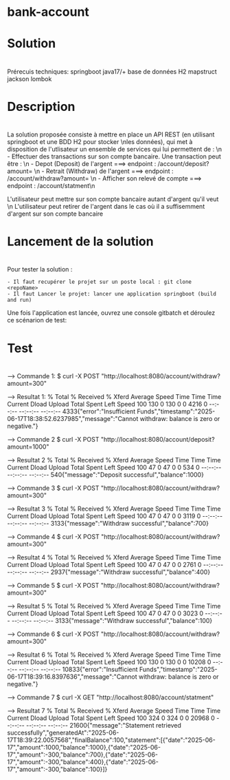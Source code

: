 # bank-account

# ########################################################################################
# Solution 
# ########################################################################################
Prérecuis techniques:
  springboot
  java17/+
  base de données H2
  mapstruct
  jackson
  lombok
  
# ########################################################################################
# Description
# ########################################################################################

La solution proposée consiste à mettre en place un API REST (en utilisant springboot et une BDD H2 pour stocker \nles données), qui met à disposition de l'utlisateur un ensemble de services qui lui permettent de : \n
	- Effectuer des transactions sur son compte bancaire. Une transaction peut être : \n
		- Depot (Deposit) de l'argent ===> endpoint : /account/deposit?amount=<value> \n
		- Retrait (Withdraw) de l'argent ===> endpoint : /account/withdraw?amount=<value> \n
	- Afficher son relevé de compte ===> endpoint : /account/statment\n
 
L'utilisateur peut mettre sur son compte bancaire autant d'argent qu'il veut \n
L'utilisateur peut retirer de l'argent dans le cas où il a suffisemment d'argent sur son compte bancaire

# ########################################################################################
# Lancement de la solution
# ########################################################################################
Pour tester la solution :

	- Il faut recupérer le projet sur un poste local : git clone <repoName>
	- Il faut Lancer le projet: lancer une application springboot (build and run)
	
Une fois l'application est lancée, ouvrez une console gitbatch et déroulez ce scénarion de test:

# ########################################################################################
# Test
# ########################################################################################

--> Commande 1:
$ curl -X POST "http://localhost:8080/account/withdraw?amount=300"

 --> Resultat 1:
  % Total    % Received % Xferd  Average Speed   Time    Time     Time  Current
                                 Dload  Upload   Total   Spent    Left  Speed
100   130    0   130    0     0   4216      0 --:--:-- --:--:-- --:--:--  4333{"error":"Insufficient Funds","timestamp":"2025-06-17T18:38:52.6237985","message":"Cannot withdraw: balance is zero or negative."}


-->  Commande 2
$ curl -X POST "http://localhost:8080/account/deposit?amount=1000"

-->  Resultat 2
  % Total    % Received % Xferd  Average Speed   Time    Time     Time  Current
                                 Dload  Upload   Total   Spent    Left  Speed
100    47    0    47    0     0    534      0 --:--:-- --:--:-- --:--:--   540{"message":"Deposit successful","balance":1000}


-->  Commande 3
$ curl -X POST "http://localhost:8080/account/withdraw?amount=300"

--> Resultat 3
  % Total    % Received % Xferd  Average Speed   Time    Time     Time  Current
                                 Dload  Upload   Total   Spent    Left  Speed
100    47    0    47    0     0   3119      0 --:--:-- --:--:-- --:--:--  3133{"message":"Withdraw successful","balance":700}


--> Commande 4
$ curl -X POST "http://localhost:8080/account/withdraw?amount=300"

--> Resultat 4
  % Total    % Received % Xferd  Average Speed   Time    Time     Time  Current
                                 Dload  Upload   Total   Spent    Left  Speed
100    47    0    47    0     0   2761      0 --:--:-- --:--:-- --:--:--  2937{"message":"Withdraw successful","balance":400}


--> Commande 5
$ curl -X POST "http://localhost:8080/account/withdraw?amount=300"

--> Resultat 5
  % Total    % Received % Xferd  Average Speed   Time    Time     Time  Current
                                 Dload  Upload   Total   Spent    Left  Speed
100    47    0    47    0     0   3023      0 --:--:-- --:--:-- --:--:--  3133{"message":"Withdraw successful","balance":100}


--> Commande 6
$ curl -X POST "http://localhost:8080/account/withdraw?amount=300"

--> Resultat 6
  % Total    % Received % Xferd  Average Speed   Time    Time     Time  Current
                                 Dload  Upload   Total   Spent    Left  Speed
100   130    0   130    0     0  10208      0 --:--:-- --:--:-- --:--:-- 10833{"error":"Insufficient Funds","timestamp":"2025-06-17T18:39:16.8397636","message":"Cannot withdraw: balance is zero or negative."}


--> Commande 7
$ curl -X GET "http://localhost:8080/account/statment"

--> Resultat 7
  % Total    % Received % Xferd  Average Speed   Time    Time     Time  Current
                                 Dload  Upload   Total   Spent    Left  Speed
100   324    0   324    0     0  20968      0 --:--:-- --:--:-- --:--:-- 21600{"message":"Statement retrieved successfully","generatedAt":"2025-06-17T18:39:22.0057568","finalBalance":100,"statement":[{"date":"2025-06-17","amount":1000,"balance":1000},{"date":"2025-06-17","amount":-300,"balance":700},{"date":"2025-06-17","amount":-300,"balance":400},{"date":"2025-06-17","amount":-300,"balance":100}]}

